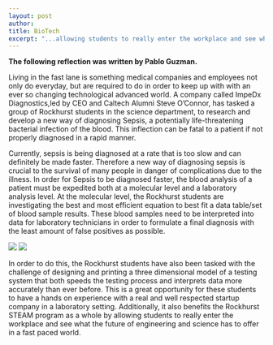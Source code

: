 ```yaml
---
layout: post
author: 
title: BioTech
excerpt: "...allowing students to really enter the workplace and see what the future of engineering and science has to offer in a fast paced world."
---
```

<b>The following reflection was written by Pablo Guzman.</b>
 
Living in the fast lane is something medical companies and employees not only do everyday, but are required to do in order to keep up with with an ever so changing technological advanced world. A company called ImpeDx Diagnostics,led by CEO and Caltech Alumni Steve O’Connor, has tasked a group of Rockhurst students in the science department, to research and develop a new way of diagnosing Sepsis, a potentially life-threatening bacterial infection of the blood. This inflection can be fatal to a patient if not properly diagnosed in a rapid manner. 

Currently, sepsis is being diagnosed at a rate that is too slow and can definitely be made faster. Therefore a new way of diagnosing sepsis is crucial to the survival of many people in danger of complications due to the illness. In order for Sepsis to be diagnosed faster, the blood analysis of a patient must be expedited both at a molecular level and a laboratory analysis level. At the molecular level, the Rockhurst students are investigating the best and most efficient equation to best fit a data table/set of blood sample results. These blood samples need to be interpreted into data for laboratory technicians in order to formulate a final diagnosis with the least amount of false positives as possible. 

<div class="flex-wrapper">
  <img src="{{ site.baseurl }}/img/BioTech1.JPG">
  <img src="{{ site.baseurl }}/img/BioTech2.JPG">
</div>

In order to do this, the Rockhurst students have also been tasked with the challenge of designing and printing a three dimensional model of a testing system that both speeds the testing process and interprets data more accurately than ever before. This is a great opportunity for these students to have a hands on experience with a real and well respected startup company in a laboratory setting. Additionally, it also benefits the Rockhurst STEAM program as a whole by allowing students to really enter the workplace and see what the future of engineering and science has to offer in a fast paced world.





